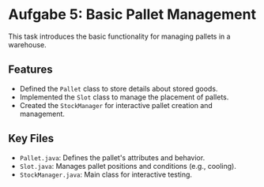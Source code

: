 # Aufgabe 5: Basic Pallet Management
This task introduces the basic functionality for managing pallets in a warehouse.

## Features
- Defined the `Pallet` class to store details about stored goods.
- Implemented the `Slot` class to manage the placement of pallets.
- Created the `StockManager` for interactive pallet creation and management.

## Key Files
- `Pallet.java`: Defines the pallet's attributes and behavior.
- `Slot.java`: Manages pallet positions and conditions (e.g., cooling).
- `StockManager.java`: Main class for interactive testing.
